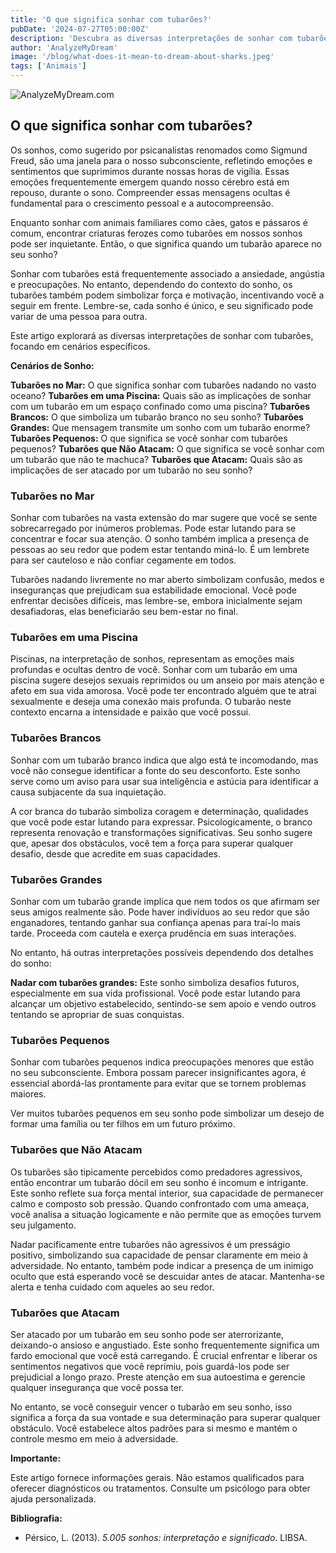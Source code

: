 ```yaml
---
title: 'O que significa sonhar com tubarões?'
pubDate: '2024-07-27T05:00:00Z'
description: 'Descubra as diversas interpretações de sonhar com tubarões, desde ansiedade e angústia até força e motivação.'
author: 'AnalyzeMyDream'
image: '/blog/what-does-it-mean-to-dream-about-sharks.jpeg'
tags: ['Animais']
---
```


![AnalyzeMyDream.com](/blog/what-does-it-mean-to-dream-about-sharks.jpeg)

## O que significa sonhar com tubarões?

Os sonhos, como sugerido por psicanalistas renomados como Sigmund Freud, são uma janela para o nosso subconsciente, refletindo emoções e sentimentos que suprimimos durante nossas horas de vigília. Essas emoções frequentemente emergem quando nosso cérebro está em repouso, durante o sono. Compreender essas mensagens ocultas é fundamental para o crescimento pessoal e a autocompreensão.

Enquanto sonhar com animais familiares como cães, gatos e pássaros é comum, encontrar criaturas ferozes como tubarões em nossos sonhos pode ser inquietante. Então, o que significa quando um tubarão aparece no seu sonho?

Sonhar com tubarões está frequentemente associado a ansiedade, angústia e preocupações. No entanto, dependendo do contexto do sonho, os tubarões também podem simbolizar força e motivação, incentivando você a seguir em frente. Lembre-se, cada sonho é único, e seu significado pode variar de uma pessoa para outra.

Este artigo explorará as diversas interpretações de sonhar com tubarões, focando em cenários específicos.

**Cenários de Sonho:**

**Tubarões no Mar:** O que significa sonhar com tubarões nadando no vasto oceano?
**Tubarões em uma Piscina:** Quais são as implicações de sonhar com um tubarão em um espaço confinado como uma piscina?
**Tubarões Brancos:** O que simboliza um tubarão branco no seu sonho?
**Tubarões Grandes:** Que mensagem transmite um sonho com um tubarão enorme?
**Tubarões Pequenos:** O que significa se você sonhar com tubarões pequenos?
**Tubarões que Não Atacam:** O que significa se você sonhar com um tubarão que não te machuca?
**Tubarões que Atacam:** Quais são as implicações de ser atacado por um tubarão no seu sonho?

### Tubarões no Mar

Sonhar com tubarões na vasta extensão do mar sugere que você se sente sobrecarregado por inúmeros problemas. Pode estar lutando para se concentrar e focar sua atenção. O sonho também implica a presença de pessoas ao seu redor que podem estar tentando miná-lo. É um lembrete para ser cauteloso e não confiar cegamente em todos.

Tubarões nadando livremente no mar aberto simbolizam confusão, medos e inseguranças que prejudicam sua estabilidade emocional. Você pode enfrentar decisões difíceis, mas lembre-se, embora inicialmente sejam desafiadoras, elas beneficiarão seu bem-estar no final.

### Tubarões em uma Piscina

Piscinas, na interpretação de sonhos, representam as emoções mais profundas e ocultas dentro de você. Sonhar com um tubarão em uma piscina sugere desejos sexuais reprimidos ou um anseio por mais atenção e afeto em sua vida amorosa. Você pode ter encontrado alguém que te atrai sexualmente e deseja uma conexão mais profunda. O tubarão neste contexto encarna a intensidade e paixão que você possui.

### Tubarões Brancos

Sonhar com um tubarão branco indica que algo está te incomodando, mas você não consegue identificar a fonte do seu desconforto. Este sonho serve como um aviso para usar sua inteligência e astúcia para identificar a causa subjacente da sua inquietação.

A cor branca do tubarão simboliza coragem e determinação, qualidades que você pode estar lutando para expressar. Psicologicamente, o branco representa renovação e transformações significativas. Seu sonho sugere que, apesar dos obstáculos, você tem a força para superar qualquer desafio, desde que acredite em suas capacidades.

### Tubarões Grandes

Sonhar com um tubarão grande implica que nem todos os que afirmam ser seus amigos realmente são. Pode haver indivíduos ao seu redor que são enganadores, tentando ganhar sua confiança apenas para traí-lo mais tarde. Proceeda com cautela e exerça prudência em suas interações.

No entanto, há outras interpretações possíveis dependendo dos detalhes do sonho:

**Nadar com tubarões grandes:** Este sonho simboliza desafios futuros, especialmente em sua vida profissional. Você pode estar lutando para alcançar um objetivo estabelecido, sentindo-se sem apoio e vendo outros tentando se apropriar de suas conquistas.

### Tubarões Pequenos

Sonhar com tubarões pequenos indica preocupações menores que estão no seu subconsciente. Embora possam parecer insignificantes agora, é essencial abordá-las prontamente para evitar que se tornem problemas maiores.

Ver muitos tubarões pequenos em seu sonho pode simbolizar um desejo de formar uma família ou ter filhos em um futuro próximo.

### Tubarões que Não Atacam

Os tubarões são tipicamente percebidos como predadores agressivos, então encontrar um tubarão dócil em seu sonho é incomum e intrigante. Este sonho reflete sua força mental interior, sua capacidade de permanecer calmo e composto sob pressão. Quando confrontado com uma ameaça, você analisa a situação logicamente e não permite que as emoções turvem seu julgamento.

Nadar pacificamente entre tubarões não agressivos é um presságio positivo, simbolizando sua capacidade de pensar claramente em meio à adversidade. No entanto, também pode indicar a presença de um inimigo oculto que está esperando você se descuidar antes de atacar. Mantenha-se alerta e tenha cuidado com aqueles ao seu redor.

### Tubarões que Atacam

Ser atacado por um tubarão em seu sonho pode ser aterrorizante, deixando-o ansioso e angustiado. Este sonho frequentemente significa um fardo emocional que você está carregando. É crucial enfrentar e liberar os sentimentos negativos que você reprimiu, pois guardá-los pode ser prejudicial a longo prazo. Preste atenção em sua autoestima e gerencie qualquer insegurança que você possa ter.

No entanto, se você conseguir vencer o tubarão em seu sonho, isso significa a força da sua vontade e sua determinação para superar qualquer obstáculo. Você estabelece altos padrões para si mesmo e mantém o controle mesmo em meio à adversidade.

**Importante:**

Este artigo fornece informações gerais. Não estamos qualificados para oferecer diagnósticos ou tratamentos. Consulte um psicólogo para obter ajuda personalizada.

**Bibliografia:**

- Pérsico, L. (2013). *5.005 sonhos: interpretação e significado*. LIBSA.
